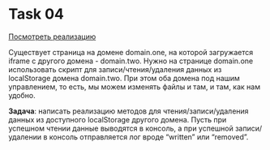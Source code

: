 ﻿# Task 04

[Посмотреть реализацию](https://jsfiddle.net/)

Существует страница на домене domain.one, на которой загружается iframe с другого домена - domain.two. Нужно на странице domain.one использовать скрипт для записи/чтения/удаления данных из localStorage домена domain.two. При этом оба домена под нашим управлением, то есть, мы можем изменять файлы и там, и там, как нам удобно. 
    
**Задача**: написать реализацию методов для чтения/записи/удаления данных из доступного localStorage другого домена. Пусть при успешном чтении данные выводятся в консоль, а при успешной записи/удалении в консоль отправляется лог вроде “written” или “removed”.  
